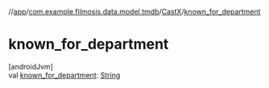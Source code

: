 //[app](../../../index.md)/[com.example.filmosis.data.model.tmdb](../index.md)/[CastX](index.md)/[known_for_department](known_for_department.md)

# known_for_department

[androidJvm]\
val [known_for_department](known_for_department.md): [String](https://kotlinlang.org/api/latest/jvm/stdlib/kotlin/-string/index.html)
